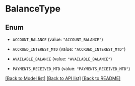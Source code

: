 # BalanceType

## Enum


* `ACCOUNT_BALANCE` (value: `"ACCOUNT_BALANCE"`)

* `ACCRUED_INTEREST_MTD` (value: `"ACCRUED_INTEREST_MTD"`)

* `AVAILABLE_BALANCE` (value: `"AVAILABLE_BALANCE"`)

* `PAYMENTS_RECEIVED_MTD` (value: `"PAYMENTS_RECEIVED_MTD"`)


[[Back to Model list]](../README.md#documentation-for-models) [[Back to API list]](../README.md#documentation-for-api-endpoints) [[Back to README]](../README.md)


